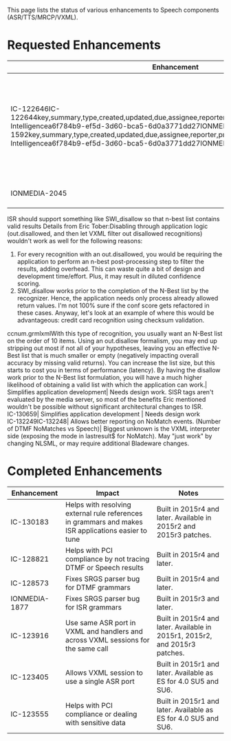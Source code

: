 This page lists the status of various enhancements to Speech components (ASR/TTS/MRCP/VXML).   
  
# Requested Enhancements

Enhancement| Impact| Notes  
---|---|---  
IC-122646IC-122644key,summary,type,created,updated,due,assignee,reporter,priority,status,resolutionInteractive Intelligencea6f784b9-ef5d-3d60-bca5-6d0a3771dd27IONMEDIA-1592key,summary,type,created,updated,due,assignee,reporter,priority,status,resolutionInteractive Intelligencea6f784b9-ef5d-3d60-bca5-6d0a3771dd27IONMEDIA-1260| Allows tuner to display more information about the application and generate KPI (Key Performance Indicator) statistics| Needs design work  
IONMEDIA-2045| Helps allow tuning ISR applications| Needs design work  
ISR should support something like SWI_disallow so that n-best list contains valid results Details from Eric Tober:Disabling through application logic (out.disallowed, and then let VXML filter out disallowed recognitions) wouldn't work as well for the following reasons:

  1. For every recognition with an out.disallowed, you would be requiring the application to perform an n-best post-processing step to filter the results, adding overhead.  This can waste quite a bit of design and development time/effort.  Plus, it may result in diluted confidence scoring.
  2. SWI_disallow works prior to the completion of the N-Best list by the recognizer.  Hence, the application needs only process already allowed return values.  I'm not 100% sure if the conf score gets refactored in these cases.  Anyway, let's look at an example of where this would be advantageous: credit card recognition using checksum validation.  

ccnum.grmlxmlWith this type of recognition, you usually want an N-Best list on the order of 10 items.  Using an out.disallow formalism, you may end up stripping out most if not all of your hypotheses, leaving you an effective N-Best list that is much smaller or empty (negatively impacting overall accuracy by missing valid returns).  You can increase the list size, but this starts to cost you in terms of performance (latency).  By having the disallow work prior to the N-Best list formulation, you will have a much higher likelihood of obtaining a valid list with which the application can work.| Simplifies application development| Needs design work. SISR tags aren't evaluated by the media server, so most of the benefits Eric mentioned wouldn't be possible without significant architectural changes to ISR.  
IC-130659| Simplifies application development | Needs design work  
IC-132249IC-132248| Allows better reporting on NoMatch events. (Number of DTMF NoMatches vs Speech)| Biggest unknown is the VXML interpreter side (exposing the mode in lastresult$ for NoMatch). May "just work" by changing NLSML, or may require additional Bladeware changes.  
  
# Completed Enhancements 

Enhancement| Impact| Notes  
---|---|---  
IC-130183| Helps with resolving external rule references in grammars and makes ISR applications easier to tune| Built in 2015r4 and later. Available in 2015r2 and 2015r3 patches.  
IC-128821| Helps with PCI compliance by not tracing DTMF or Speech results| Built in 2015r4 and later.  
IC-128573 | Fixes SRGS parser bug for DTMF grammars| Built in 2015r4 and later.  
IONMEDIA-1877| Fixes SRGS parser bug for ISR grammars| Built in 2015r3 and later.  
IC-123916| Use same ASR port in VXML and handlers and across VXML sessions for the same call| Built in 2015r4 and later. Available in 2015r1, 2015r2, and 2015r3 patches.  
IC-123405 | Allows VXML session to use a single ASR port| Built in 2015r1 and later. Available as ES for 4.0 SU5 and SU6.  
IC-123555| Helps with PCI compliance or dealing with sensitive data| Built in 2015r1 and later. Available as ES for 4.0 SU5 and SU6.
